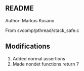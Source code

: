 ## README
Author: Markus Kusano

From svcomp/pthread/stack\_safe.c

## Modifications
1. Added normal assertions
1. Made nondet functions return 7
